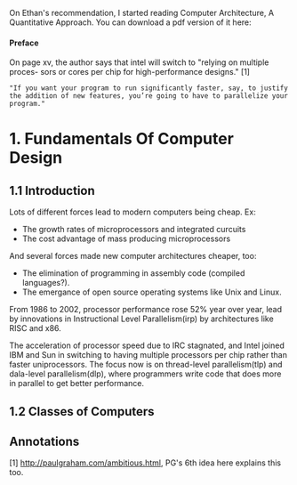 On Ethan's recommendation, I started reading Computer Architecture, A Quantitative Approach. You can download a pdf version of it here:

[HTML]: http://scholar.googleusercontent.com/scholar?q=cache:wpz9c3jmq18J:scholar.google.com/&hl=en&as_sdt=0,5

[PDF]: http://citeseerx.ist.psu.edu/viewdoc/download?doi=10.1.1.115.1881&rep=rep1&type=pdf

#### Preface

On page xv, the author says that intel will switch to "relying on multiple proces- sors or cores per chip for high-performance designs." [1]

	"If you want your program to run significantly faster, say, to justify the addition of new features, you’re going to have to parallelize your program."

# 1. Fundamentals Of Computer Design

## 1.1 Introduction

Lots of different forces lead to modern computers being cheap. Ex:
- The growth rates of microprocessors and integrated curcuits
- The cost advantage of mass producing microprocessors

And several forces made new computer architectures cheaper, too:
- The elimination of programming in assembly code (compiled languages?).
- The emergance of open source operating systems like Unix and Linux.

From 1986 to 2002, processor performance rose 52% year over year, lead by innovations in Instructional Level Parallelism(irp) by architectures like RISC and x86.

The acceleration of processor speed due to IRC stagnated, and Intel joined IBM and Sun in switching to having multiple processors per chip rather than faster uniprocessors. The focus now is on thread-level parallelism(tlp) and dala-level parallelism(dlp), where programmers write code that does more in parallel to get better performance.

## 1.2 Classes of Computers




## Annotations
[1] http://paulgraham.com/ambitious.html, PG's 6th idea here explains this too.